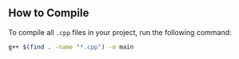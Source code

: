 ## How to Compile

To compile all `.cpp` files in your project, run the following command:

```bash
g++ $(find . -name "*.cpp") -o main
